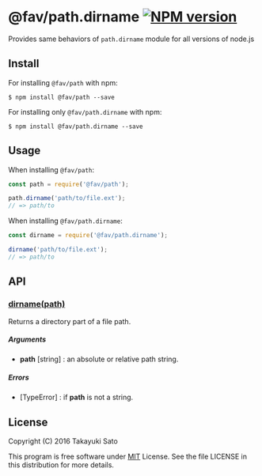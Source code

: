 @fav/path.dirname [![NPM version][npm-image]][npm-url]
==================

Provides same behaviors of `path.dirname` module for all versions of node.js

Install
-------

For installing `@fav/path` with npm: 

```
$ npm install @fav/path --save
```

For installing only `@fav/path.dirname` with npm:

```
$ npm install @fav/path.dirname --save
```

Usage
-----

When installing `@fav/path`:

```js
const path = require('@fav/path');

path.dirname('path/to/file.ext');
// => path/to
```

When installing `@fav/path.dirname`:

```js
const dirname = require('@fav/path.dirname');

dirname('path/to/file.ext');
// => path/to
```

API
---

### <u>dirname(path)</u>

Returns a directory part of a file path.

##### Arguments

* **path** [string] : an absolute or relative path string.

##### Errors

* [TypeError] : if **path** is not a string.

License
-------

Copyright (C) 2016 Takayuki Sato

This program is free software under [MIT][mit-url] License.
See the file LICENSE in this distribution for more details.

[npm-image]: http://img.shields.io/badge/npm-v0.8.0-blue.svg
[npm-url]: https://www.npmjs.org/package/@fav/path/
[mit-url]: https://opensource.org/licenses/MIT

